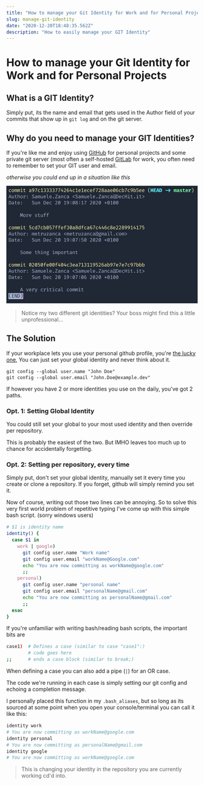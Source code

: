 ```yaml
---
title: "How to manage your Git Identity for Work and for Personal Projects"
slug: manage-git-identity
date: "2020-12-20T18:48:35.562Z"
description: "How to easily manage your GIT Identity"
---
```


# How to manage your Git Identity for Work and for Personal Projects

## What is a GIT Identity?

Simply put, its the name and email that gets used in the Author field of your commits that show up in `git log` and on the git server.

## Why do you need to manage your GIT Identities?

If you're like me and enjoy using [GitHub](https://github.com) for personal projects and some private git server (most often a self-hosted [GitLab](https://about.gitlab.com) for work, you often need to remember to set your GIT user and email.

_otherwise you could end up in a situation like this_

![committed with wrong identity](./git-fail.jpg)
<!--
TODO make sure this image works with svelte
 -->

> Notice my two different git identities? Your boss might find this a little unprofessional...

## The Solution

If your workplace lets you use your personal github profile, you're [the lucky one](https://youtu.be/dMwK7RSVi7g?t=60), You can just set your global identity and never think about it.

```
git config --global user.name "John Doe"
git config --global user.email "John.Doe@example.dev"
```

If however you have 2 or more identities you use on the daily, you've got 2 paths.

### Opt. 1: Setting Global Identity

You could still set your global to your most used identity and then override per repository.

This is probably the easiest of the two. But IMHO leaves too much up to chance for accidentally forgetting.

### Opt. 2: Setting per repository, every time

Simply put, don't set your global identity, manually set it every time you create or clone a repository. If you forget, github will simply remind you set it.

Now of course, writing out those two lines can be annoying. So to solve this very first world problem of repetitive typing I've come up with this simple bash script. (sorry windows users)

```bash
# $1 is identity name
identity() {
  case $1 in
    work | google)
      git config user.name "Work name"
      git config user.email "workName@Google.com"
      echo "You are now committing as workName@google.com"
      ;;
    personal)
      git config user.name "personal name"
      git config user.email "personalName@gmail.com"
      echo "You are now committing as personalName@gmail.com"
      ;;
  esac
}
```

If you're unfamiliar with writing bash/reading bash scripts, the important bits are

```bash
case1)  # Defines a case (similar to case "case1":)
        # code goes here
;;      # ends a case block (similar to break;)
```

When defining a case you can also add a pipe (`|`) for an OR case.

The code we're running in each case is simply setting our git config and echoing a completion message.

I personally placed this function in my `.bash_aliases`, but so long as its sourced at some point when you open your console/terminal you can call it like this:

```bash
identity work
# You are now committing as workName@google.com
identity personal
# You are now committing as personalName@gmail.com
identity google
# You are now committing as workName@google.com
```

> This is changing your identity in the repository you are currently working cd'd into.

